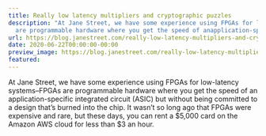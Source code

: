 ```yaml
---
title: Really low latency multipliers and cryptographic puzzles
description: "At Jane Street, we have some experience using FPGAs for low-latencysystems\u2013FPGAs
  are programmable hardware where you get the speed of anapplication-specific ..."
url: https://blog.janestreet.com/really-low-latency-multipliers-and-cryptographic-puzzles/
date: 2020-06-22T00:00:00-00:00
preview_image: https://blog.janestreet.com/really-low-latency-multipliers-and-cryptographic-puzzles/lock.png
featured:
---
```


<p>At Jane Street, we have some experience using FPGAs for low-latency
systems–FPGAs are programmable hardware where you get the speed of an
application-specific integrated circuit (ASIC) but without being
committed to a design that’s burned into the chip. It wasn’t so long
ago that FPGAs were expensive and rare, but these days, you can rent a
$5,000 card on the Amazon AWS cloud for less than $3 an hour.</p>
